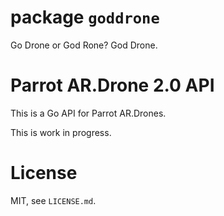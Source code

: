 # package `goddrone`

Go Drone or God Rone?  God Drone.

# Parrot AR.Drone 2.0 API

This is a Go API for Parrot AR.Drones.

This is work in progress.

# License

MIT, see `LICENSE.md`.
